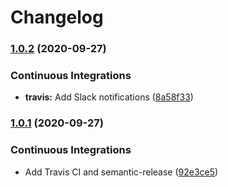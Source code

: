 # Changelog

### [1.0.2](https://github.com/extra2000/android-studio-formula/compare/v1.0.1...v1.0.2) (2020-09-27)


### Continuous Integrations

* **travis:** Add Slack notifications ([8a58f33](https://github.com/extra2000/android-studio-formula/commit/8a58f338119dcd415691600573f88d51581e8566))

### [1.0.1](https://github.com/extra2000/android-studio-formula/compare/v1.0.0...v1.0.1) (2020-09-27)


### Continuous Integrations

* Add Travis CI and semantic-release ([92e3ce5](https://github.com/extra2000/android-studio-formula/commit/92e3ce504f914850c434d9411073a7f5a790ca7c))
